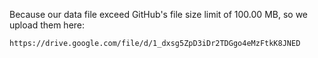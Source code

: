 Because our data file exceed GitHub's file size limit of 100.00 MB, so we upload them here:
```
https://drive.google.com/file/d/1_dxsg5ZpD3iDr2TDGgo4eMzFtkK8JNED
```
